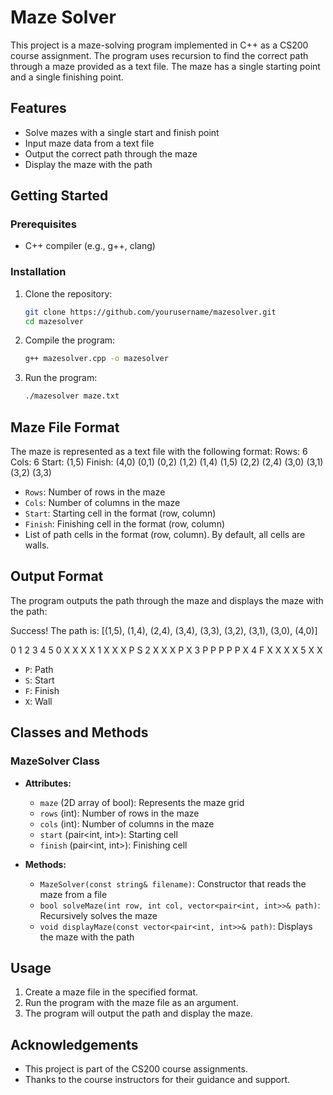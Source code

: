 # Maze Solver

This project is a maze-solving program implemented in C++ as a CS200 course assignment. The program uses recursion to find the correct path through a maze provided as a text file. The maze has a single starting point and a single finishing point.

## Features

- Solve mazes with a single start and finish point
- Input maze data from a text file
- Output the correct path through the maze
- Display the maze with the path

## Getting Started

### Prerequisites

- C++ compiler (e.g., g++, clang)

### Installation

1. Clone the repository:

    ```bash
    git clone https://github.com/yourusername/mazesolver.git
    cd mazesolver
    ```

2. Compile the program:

    ```bash
    g++ mazesolver.cpp -o mazesolver
    ```

3. Run the program:

    ```bash
    ./mazesolver maze.txt
    ```

## Maze File Format

The maze is represented as a text file with the following format:
Rows: 6
Cols: 6
Start: (1,5)
Finish: (4,0)
(0,1)
(0,2)
(1,2)
(1,4)
(1,5)
(2,2)
(2,4)
(3,0)
(3,1)
(3,2)
(3,3)


- `Rows`: Number of rows in the maze
- `Cols`: Number of columns in the maze
- `Start`: Starting cell in the format (row, column)
- `Finish`: Finishing cell in the format (row, column)
- List of path cells in the format (row, column). By default, all cells are walls.

## Output Format

The program outputs the path through the maze and displays the maze with the path:

Success! The path is: [(1,5), (1,4), (2,4), (3,4), (3,3), (3,2), (3,1), (3,0), (4,0)]

0 1 2 3 4 5
0 X X X X
1 X X X P S
2 X X X P X
3 P P P P P X
4 F X X X X
5 X X


- `P`: Path
- `S`: Start
- `F`: Finish
- `X`: Wall

## Classes and Methods

### MazeSolver Class

- **Attributes:**
  - `maze` (2D array of bool): Represents the maze grid
  - `rows` (int): Number of rows in the maze
  - `cols` (int): Number of columns in the maze
  - `start` (pair<int, int>): Starting cell
  - `finish` (pair<int, int>): Finishing cell

- **Methods:**
  - `MazeSolver(const string& filename)`: Constructor that reads the maze from a file
  - `bool solveMaze(int row, int col, vector<pair<int, int>>& path)`: Recursively solves the maze
  - `void displayMaze(const vector<pair<int, int>>& path)`: Displays the maze with the path

## Usage

1. Create a maze file in the specified format.
2. Run the program with the maze file as an argument.
3. The program will output the path and display the maze.

## Acknowledgements

- This project is part of the CS200 course assignments.
- Thanks to the course instructors for their guidance and support.
